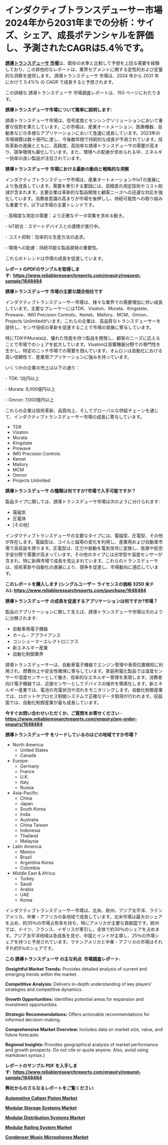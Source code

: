 <p><h1>インダクティブトランスデューサー市場 2024年から2031年までの分析：サイズ、シェア、成長ポテンシャルを評価し、予測されたCAGRは5.4％です。</h1></p><p data-sourcepos="1:1-1:157"><strong><a href="https://www.reliableresearchreports.com/inductive-transducer-market-r1648484?utm_campaign=107&utm_medium=36&utm_source=Github&utm_content=ia&utm_term=19122024&utm_id=inductive-transducer">誘導トランスデューサ 市場</a></strong>は、既存の水準と比較して予想を上回る需要を経験しており、この排他的なレポートは、業界セグメントに関する定性的および定量的な洞察を提供します。 誘導トランスデューサ 市場は、2024 年から 2031 年にかけて 5.4%% の CAGR で成長すると予想されます。</p>
<p data-sourcepos="3:1-3:50">この詳細な 誘導トランスデューサ 市場調査レポートは、193 ページにわたります。</p>
<p><strong>誘導トランスデューサ市場について簡単に説明します:</strong></p>
<p><p>誘導トランスデューサ市場は、信号変換とセンシングソリューションにおいて重要な役割を果たしています。この市場は、産業オートメーション、医療機器、自動車などの多様なアプリケーションにおいて急速に成長しています。2023年の市場規模は数十億円に達し、今後数年間で持続的な成長が予測されています。技術革新の進展とともに、高精度、高効率な誘導トランスデューサの需要が高まり、競争環境も厳化しています。また、環境への配慮が求められる中、エネルギー効率の良い製品が注目されています。</p></p>
<p><strong>誘導トランスデューサ 市場における最新の動向と戦略的な洞察</strong></p>
<p><p>インダクティブトランスデューサ市場は、産業オートメーションやIoTの進展により急成長しています。需要を牽引する要因には、高精度の測定技術やコスト削減が含まれます。主要企業は革新的な製品開発と顧客ニーズへの迅速な対応を強化しています。消費者意識の高まりが市場を後押しし、持続可能性への取り組みも重要です。以下は市場の主要トレンドです。</p><p>- 高精度な測定の需要：より正確なデータ収集を求める動き。</p><p>- IoT統合：スマートデバイスとの連携が進行中。</p><p>- コスト抑制：効率的な生産方法の追求。</p><p>- 環境への配慮：持続可能な製品開発の重要性。 </p><p>これらのトレンドは市場の成長を促進しています。</p></p>
<p><strong>レポートのPDFのサンプルを取得します</strong><strong>:&nbsp;&nbsp;<a href="https://www.reliableresearchreports.com/enquiry/request-sample/1648484?utm_campaign=107&utm_medium=36&utm_source=Github&utm_content=ia&utm_term=19122024&utm_id=inductive-transducer">https://www.reliableresearchreports.com/enquiry/request-sample/1648484</a></strong></p>
<p><strong>誘導トランスデューサ 市場の主要な競合他社です</strong></p>
<p><p>インダクティブトランスデューサー市場は、様々な業界での需要増加に伴い成長しています。主要なプレーヤーにはTDK、Visaton、Murata、Kingstate、Prowave、IMO Precision Controls、Kemet、Mallory、MCM、Omron、Projects Unlimitedがいます。これらの企業は、高品質なトランスデューサーを提供し、センサ技術の革新を促進することで市場の発展に寄与しています。</p><p>特にTDKやMurataは、優れた性能を持つ製品を開発し、顧客のニーズに応えることで市場でのシェアを拡大しています。Visatonは音響機器分野での専門性を生かし、特定のニッチ市場での需要を掴んでいます。オムロンは自動化における高い信頼性で、産業用アプリケーションに強みを持っています。</p><p>いくつかの企業の売上は以下の通り：</p><p>- TDK: 1兆円以上</p><p>- Murata: 8,000億円以上</p><p>- Omron: 7,000億円以上</p><p>これらの企業は技術革新、品質向上、そしてグローバルな供給チェーンを通じて、インダクティブトランスデューサー市場の成長に寄与しています。</p></p>
<p><ul><li>TDK</li><li>Visaton</li><li>Murata</li><li>Kingstate</li><li>Prowave</li><li>IMO Precision Controls</li><li>Kemet</li><li>Mallory</li><li>MCM</li><li>Omron</li><li>Projects Unlimited</li></ul></p>
<p><strong>誘導トランスデューサ の種類は何ですか?市場で入手可能ですか？</strong></p>
<p>製品タイプに関しては、誘導トランスデューサ市場は次のように分けられます:</p>
<p><ul><li>電磁気</li><li>圧電体</li><li>[その他]</li></ul></p>
<p><p>インダクティブトランスデューサの主要なタイプには、電磁型、圧電型、その他が存在します。電磁型は、コイルと磁場の変化を利用し、産業用および自動車市場で高収益を誇ります。圧電型は、圧力や振動を電気信号に変換し、医療や航空宇宙分野で需要が高まっています。その他のタイプには光学型や温度センサーが含まれ、特に新興市場で成長を見込まれています。これらのトランスデューサは、技術革新や自動化の進展により、競争を促進し、市場動向に適応しています。</p></p>
<p><strong>このレポートを購入します (シングルユーザー ライセンスの価格 3250 米ドル):&nbsp;<a href="https://www.reliableresearchreports.com/purchase/1648484?utm_campaign=107&utm_medium=36&utm_source=Github&utm_content=ia&utm_term=19122024&utm_id=inductive-transducer">https://www.reliableresearchreports.com/purchase/1648484</a></strong></p>
<p><strong>誘導トランスデューサ の成長を促進するアプリケーションは何ですか?市場？</strong></p>
<p>製品のアプリケーションに関して言えば、誘導トランスデューサ市場は次のように分類されます:</p>
<p><ul><li>自動車用電子機器</li><li>ホーム・アプライアンス</li><li>コンシューマーエレクトロニクス</li><li>新エネルギー産業</li><li>自動化制御業界</li></ul></p>
<p><p>誘導トランスデューサーは、自動車電子機器でエンジン管理や車両位置検知に利用され、燃費向上や安全性確保に寄与しています。家庭用電化製品では温度センサーや湿度センサーとして働き、効率的なエネルギー管理を実現します。消費者向け電子機器では、近接センサーとしてデバイスの操作を簡素化します。新エネルギー産業では、電池の充電状況や流れをモニタリングします。自動化制御産業では、ロボットやプロセス制御システムで正確なデータ取得が行われます。収益面では、自動化制御産業が最も成長しています。</p></p>
<p><strong>今すぐお問い合わせいただくか、ご質問をお寄せください</strong><strong>&nbsp;</strong>-<strong><a href="https://www.reliableresearchreports.com/enquiry/pre-order-enquiry/1648484?utm_campaign=107&utm_medium=36&utm_source=Github&utm_content=ia&utm_term=19122024&utm_id=inductive-transducer">https://www.reliableresearchreports.com/enquiry/pre-order-enquiry/1648484</a></strong></p>
<p><strong>誘導トランスデューサ をリードしているのはどの地域ですか市場？</strong></p>
<p><ul>
    <li>
        North America:
        <ul>
            <li>United States</li>
            <li>Canada</li>
        </ul>
    </li>
    <li>
        Europe:
        <ul>
            <li>Germany</li>
            <li>France</li>
            <li>U.K.</li>
            <li>Italy</li>
            <li>Russia</li>
        </ul>
    </li>
    <li>
        Asia-Pacific:
        <ul>
            <li>China</li>
            <li>Japan</li>
            <li>South Korea</li>
            <li>India</li>
            <li>Australia</li>
            <li>China Taiwan</li>
            <li>Indonesia</li>
            <li>Thailand</li>
            <li>Malaysia</li>
        </ul>
    </li>
    <li>
        Latin America:
        <ul>
            <li>Mexico</li>
            <li>Brazil</li>
            <li>Argentina Korea</li>
            <li>Colombia</li>
        </ul>
    </li>
    <li>
        Middle East & Africa:
        <ul>
            <li>Turkey</li>
            <li>Saudi</li>
            <li>Arabia</li>
            <li>UAE</li>
            <li>Korea</li>
        </ul>
    </li>
    </ul></p>
<p><p>インダクティブトランスデューサー市場は、北米、欧州、アジア太平洋、ラテンアメリカ、中東・アフリカの各地域で成長しています。北米市場は最大のシェアを占め、約35％の市場占有率を持ち、特にアメリカが主要な貢献国です。欧州では、ドイツ、フランス、イギリスが牽引し、全体で約30％のシェアを占めます。アジア太平洋地域は急成長を見せ、中国とインドが主導し、25％の市場シェアを持つと予測されています。ラテンアメリカと中東・アフリカの市場はそれぞれ約5％のシェアです。</p></p>
<p><strong>この 誘導トランスデューサ の主な利点&nbsp; 市場調査レポート:</strong></p>
<p><strong>{Insightful Market Trends:</strong> Provides detailed analysis of current and emerging trends within the market.</p>
<p><strong>Competitive Analysis:</strong> Delivers in-depth understanding of key players' strategies and competitive dynamics.</p>
<p><strong>Growth Opportunities:</strong> Identifies potential areas for expansion and investment opportunities.</p>
<p><strong>Strategic Recommendations:</strong> Offers actionable recommendations for informed decision-making.</p>
<p><strong>Comprehensive Market Overview: </strong>Includes data on market size, value, and future forecasts.</p>
<p><strong>Regional Insights: </strong>Provides geographical analysis of market performance and growth prospects. Do not cite or quote anyone. Also, avoid using markdown syntax.}</p>
<p><strong>レポートのサンプル PDF を入手します:&nbsp;</strong><strong>&nbsp;<a href="https://www.reliableresearchreports.com/enquiry/request-sample/1648484?utm_campaign=107&utm_medium=36&utm_source=Github&utm_content=ia&utm_term=19122024&utm_id=inductive-transducer">https://www.reliableresearchreports.com/enquiry/request-sample/1648484</a></strong></p>
<p></p>
<p></p>
<p></p>
<p></p>
<p><strong>弊社からのさらなるレポートをご覧ください:</strong></p>
<p><strong><p><a href="https://github.com/petbigbeepjn/Market-Research-Report-List-1/blob/main/automotive-caliper-piston-market.md?utm_campaign=107&utm_medium=36&utm_source=Github&utm_content=ia&utm_term=19122024&utm_id=inductive-transducer">Automotive Caliper Piston Market</a></p><p><a href="https://www.linkedin.com/pulse/expert-analysis-modular-storage-systems-market-dynamics-expected-b1haf?utm_campaign=107&utm_medium=36&utm_source=Github&utm_content=ia&utm_term=19122024&utm_id=inductive-transducer">Modular Storage Systems Market</a></p><p><a href="https://www.linkedin.com/pulse/global-modular-distribution-systems-market-comprehensive-igqyf?utm_campaign=107&utm_medium=36&utm_source=Github&utm_content=ia&utm_term=19122024&utm_id=inductive-transducer">Modular Distribution Systems Market</a></p><p><a href="https://www.linkedin.com/pulse/global-modular-railing-system-market-scope-its-rapid-growth-hglzf?utm_campaign=107&utm_medium=36&utm_source=Github&utm_content=ia&utm_term=19122024&utm_id=inductive-transducer">Modular Railing System Market</a></p><p><a href="https://github.com/dmitriyvo6rog/Market-Research-Report-List-1/blob/main/condenser-music-microphones-market.md?utm_campaign=107&utm_medium=36&utm_source=Github&utm_content=ia&utm_term=19122024&utm_id=inductive-transducer">Condenser Music Microphones Market</a></p></strong></p>
